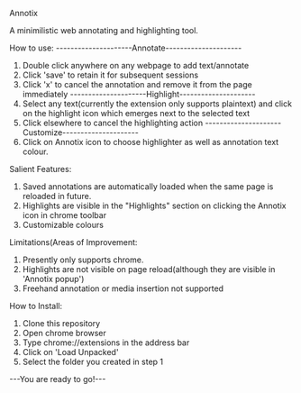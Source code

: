 Annotix

A minimilistic web annotating and highlighting tool.

How to use:
---------------------Annotate---------------------
1) Double click anywhere on any webpage to add text/annotate
2) Click 'save' to retain it for subsequent sessions
3) Click 'x' to cancel the annotation and remove it from the page immediately
---------------------Highlight---------------------
4) Select any text(currently the extension only supports plaintext) and click on the highlight icon which emerges next to the selected text
5) Click elsewhere to cancel the highlighting action
---------------------Customize---------------------
6) Click on Annotix icon to choose highlighter as well as annotation text colour. 

Salient Features:
1) Saved annotations are automatically loaded when the same page is reloaded in future.
2) Highlights are visible in the "Highlights" section on clicking the Annotix icon in chrome toolbar
3) Customizable colours 


Limitations(Areas of Improvement:
1) Presently only supports chrome. 
2) Highlights are not visible on page reload(although they are visible in 'Annotix popup')
3) Freehand annotation or media insertion not supported


How to Install:
1) Clone this repository
2) Open chrome browser
3) Type chrome://extensions in the address bar
4) Click on 'Load Unpacked'
5) Select the folder you created in step 1

---You are ready to go!---